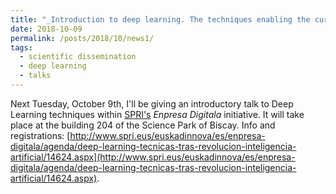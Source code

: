 ```yaml
---
title: "_Introduction to deep learning. The techniques enabling the current Artificial Intelligence revolution_"
date: 2018-10-09
permalink: /posts/2018/10/news1/
tags:
  - scientific dissemination
  - deep learning
  - talks
---
```

					  
Next Tuesday, October 9th, I'll be giving an introductory talk to Deep Learning techniques within [SPRI's](https://www.spri.eus/en/) _Enpresa Digitala_ initiative. 
It will take place at the building 204 of the Science Park of Biscay. Info and registrations: [http://www.spri.eus/euskadinnova/es/enpresa-digitala/agenda/deep-learning-tecnicas-tras-revolucion-inteligencia-artificial/14624.aspx](http://www.spri.eus/euskadinnova/es/enpresa-digitala/agenda/deep-learning-tecnicas-tras-revolucion-inteligencia-artificial/14624.aspx). 



 
 

